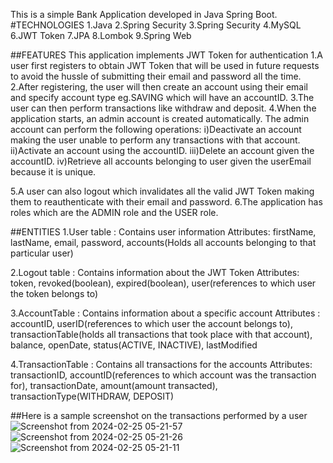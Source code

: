 This is a simple Bank Application developed in Java Spring Boot.
#TECHNOLOGIES
1.Java
2.Spring Security
3.Spring Security
4.MySQL
6.JWT Token
7.JPA
8.Lombok
9.Spring Web

##FEATURES
This application implements JWT Token for authentication
1.A user first registers to obtain JWT Token that will be used in future requests to avoid the hussle of submitting their email and password all the time.
2.After registering, the user will then create an account using their email and specify account type eg.SAVING which will have an accountID.
3.The user can then perform transactions like withdraw and deposit.
4.When the application starts, an admin account is created automatically.
The admin account can perform the following operations:
  i)Deactivate an account making the user unable to perform any transactions with that account.
  ii)Activate an account using the accountID.
  iii)Delete an account given the accountID.
  iv)Retrieve all accounts belonging to user given the userEmail because it is unique.

5.A user can also logout which invalidates all the valid JWT Token making them to reauthenticate with their email and password.
6.The application has roles which are the ADMIN role and the USER role.

##ENTITIES
1.User table : Contains user information
   Attributes: firstName, lastName, email, password, accounts(Holds all accounts belonging to that particular user)

2.Logout table : Contains information about the JWT Token
   Attributes: token, revoked(boolean), expired(boolean), user(references to which user the token belongs to)

3.AccountTable : Contains information about a specific account
    Attributes : accountID, userID(references to which user the account belongs to), transactionTable(holds all transactions that took place with that account),
    balance, openDate, status(ACTIVE, INACTIVE), lastModified

4.TransactionTable : Contains all transactions for the accounts
    Attributes: transactionID, accountID(references to which account was the transaction for), transactionDate, amount(amount transacted), transactionType(WITHDRAW, DEPOSIT)

##Here is a sample screenshot on the transactions performed by a user![Screenshot from 2024-02-25 05-21-57](https://github.com/hill-200/bank/assets/117020839/26b8277e-00ce-4be9-ae20-b5f27baa8dc8)
![Screenshot from 2024-02-25 05-21-26](https://github.com/hill-200/bank/assets/117020839/27f4e03b-daee-462c-8aac-907af106709d)
![Screenshot from 2024-02-25 05-21-11](https://github.com/hill-200/bank/assets/117020839/36d30d41-2aea-4279-b3b8-72875af72cc9)

    
   
